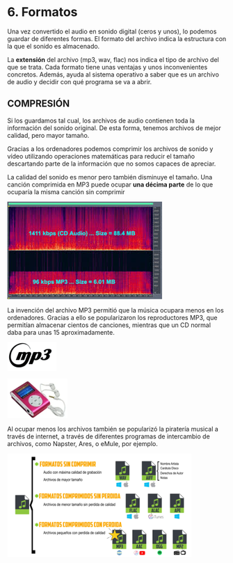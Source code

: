# 6. Formatos

Una vez convertido el audio en sonido digital (ceros y unos), lo podemos guardar de diferentes formas. El formato del archivo indica la estructura con la que el sonido es almacenado.

La **extensión** del archivo (mp3, wav, flac) nos indica el tipo de archivo del que se trata. Cada formato tiene unas ventajas y unos inconvenientes concretos. Además, ayuda al sistema operativo a saber que es un archivo de audio y decidir con qué programa se va a abrir.

## COMPRESIÓN

Si los guardamos tal cual, los archivos de audio contienen toda la información del sonido original. De esta forma, tenemos archivos de mejor calidad, pero mayor tamaño.

Gracias a los ordenadores podemos comprimir los archivos de sonido y vídeo utilizando operaciones matemáticas para reducir el tamaño descartando parte de la información que no somos capaces de apreciar.

La calidad del sonido es menor pero también disminuye el tamaño. Una canción comprimida en MP3 puede ocupar **una décima parte** de lo que ocuparía la misma canción sin comprimir

![imagen](img/2020-03-31-11-03-17.png)

La invención del archivo MP3 permitió que la música ocupara menos en los ordenadores. Gracias a ello se popularizaron los reproductores MP3, que permitían almacenar cientos de canciones, mientras que un CD normal daba para unas 15 aproximadamente.

![imagen](img/2020-03-31-11-03-31.png)

![imagen](img/2020-03-31-11-03-22.png)

Al ocupar menos los archivos también se popularizó la piratería musical a través de internet, a través de diferentes programas de intercambio de archivos, como Napster, Ares, o eMule, por ejemplo.

![imagen](img/2020-03-31-11-03-47.png)
